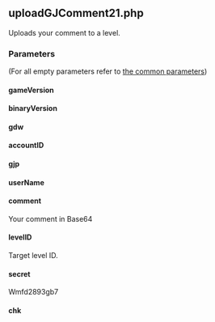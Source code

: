 ## uploadGJComment21.php
Uploads your comment to a level.
### Parameters
(For all empty parameters refer to [the common parameters](https://github.com/SMJSGaming/GDDocs/blob/master/endpoints/common_parameters.md))
#### gameVersion
#### binaryVersion
#### gdw
#### accountID
#### gjp
#### userName
#### comment
Your comment in Base64
#### levelID
Target level ID.
#### secret
Wmfd2893gb7
#### chk
